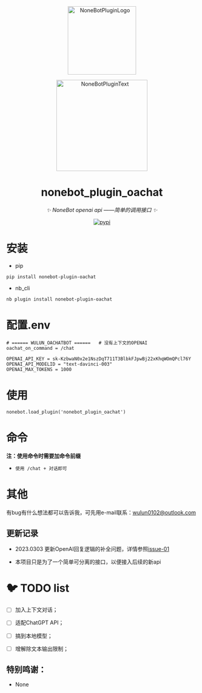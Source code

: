 <div align="center">
  <a href="https://v2.nonebot.dev/store"><img src="https://github.com/A-kirami/nonebot-plugin-template/blob/resources/nbp_logo.png" width="180" height="180" alt="NoneBotPluginLogo"></a>
  <br>
  <p><img src="https://github.com/A-kirami/nonebot-plugin-template/blob/resources/NoneBotPlugin.svg" width="240" alt="NoneBotPluginText"></p>
</div>

<div align="center">

# nonebot_plugin_oachat

_✨ NoneBot openai api ——简单的调用接口  ✨_

<a href="https://pypi.org/project/nonebot-plugin-oachat">
    <img src="https://img.shields.io/pypi/v/nonebot-plugin-note.svg" alt="pypi">
</a>

</div>


# 安装

* pip 
```
pip install nonebot-plugin-oachat
```

* nb_cli
```
nb plugin install nonebot-plugin-oachat
```

# 配置.env

```
# ====== WULUN_OACHATBOT ======   # 没有上下文的OPENAI
oachat_on_command = /chat

OPENAI_API_KEY = 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
OPENAI_API_MODELID = "text-davinci-003"
OPENAI_MAX_TOKENS = 1000
```



# 使用
```
nonebot.load_plugin('nonebot_plugin_oachat')
```


# 命令
**注：使用命令时需要加命令前缀** 

* ```
  使用 /chat + 对话即可
  ```
  
  


# 其他

有bug有什么想法都可以告诉我，可先用e-mail联系：wulun0102@outlook.com

## 更新记录
- 2023.0303 更新OpenAI回复逻辑的补全问题，详情参照[issue-01](https://github.com/Gin2O/nonebot_plugin_oachat/issues/1) 


- 本项目只是为了一个简单可分离的接口，以便接入后续的新api



# 🐦 TODO list

- [ ] 加入上下文对话；
- [ ] 适配ChatGPT API；
- [ ] 搞到本地模型；
- [ ] 增解除文本输出限制；



## 特别鸣谢：

- None